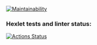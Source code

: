 [![Maintainability](https://api.codeclimate.com/v1/badges/b04f0e5c3be2430aca7f/maintainability)](https://codeclimate.com/github/den12589/java-project-61/maintainability)

### Hexlet tests and linter status:
[![Actions Status](https://github.com/den12589/java-project-61/actions/workflows/hexlet-check.yml/badge.svg)](https://github.com/den12589/java-project-61/actions)
